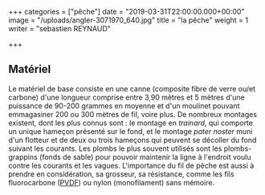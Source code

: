 +++
categories = ["pêche"]
date = "2019-03-31T22:00:00.000+00:00"
image = "/uploads/angler-3071970_640.jpg"
title = "la pêche"
weight = 1
writer = "sebastien REYNAUD"

+++
## Matériel

Le matériel de base consiste en une canne (composite fibre de verre ou/et carbone) d'une longueur comprise entre 3,90 mètres et 5 mètres d'une puissance de 90-200 grammes en moyenne et d'un moulinet pouvant emmagasiner 200 ou 300 mètres de fil, voire plus. De nombreux montages existent, dont les plus connus sont : le montage en _trainard_, qui comporte un unique hameçon présenté sur le fond, et le montage _pater noster_ muni d'un flotteur et de deux ou trois hameçons qui peuvent se décoller du fond suivant les courants. Les plombs le plus souvent utilisés sont les plombs-grappins (fonds de sable) pour pouvoir maintenir la ligne à l'endroit voulu contre les courants et les vagues. L'importance du fil de pêche est aussi à prendre en considération, sa grosseur, sa résistance, comme les fils fluorocarbone ([PVDF](https://fr.wikipedia.org/wiki/PVDF "PVDF")) ou nylon (monofilament) sans mémoire.